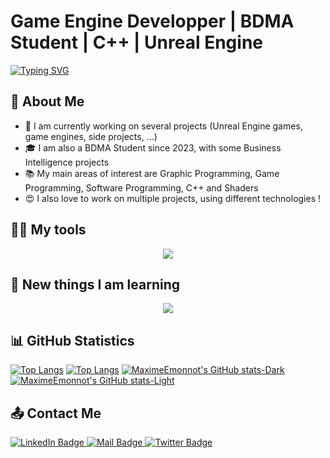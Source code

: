 # Game Engine Developper | BDMA Student | C++ | Unreal Engine  
<a href="https://git.io/typing-svg"><img src="https://readme-typing-svg.herokuapp.com?font=Fira+Code&pause=1000&color=F77809&center=true&random=false&width=435&lines=Hi+there+!+%F0%9F%91%8B;Welcome+to+my+GitHub+profile+!;My+name+is+Maxime+Emonnot;I+am+a+Game+Engine+Developper;I+also+love+to+learn+new+things+!" alt="Typing SVG" /></a>

## 💬 About Me 
- 🔭 I am currently working on several projects (Unreal Engine games, game engines, side projects, ...)
- 🎓 I am also a BDMA Student since 2023, with some Business Intelligence projects
- 📚 My main areas of interest are Graphic Programming, Game Programming, Software Programming, C++ and Shaders
- 😍 I also love to work on multiple projects, using different technologies !

## 👨‍💻 My tools 

<p align="center">
  <a href="https://skillicons.dev">
    <img src="https://skillicons.dev/icons?i=arch,bash,c,cpp,css,discord,git,github,gmail,html,java,js,linux,mysql,neovim,postgres,powershell,r,ts,unreal,vim,visualstudio,vscode,vscodium,windows" />
  </a>
</p>

## 📖 New things I am learning 

<p align="center">
  <a href="https://skillicons.dev">
    <img src="https://skillicons.dev/icons?i=cs,dotnet,go,godot,gtk,kotlin,laravel,lua,mongodb,nestjs,nextjs,nodejs,opencv,php,py,qt,react,ruby,rust,sass,sklearn,svelte,tailwind,vue" />
  </a>
</p>

## 📊 GitHub Statistics
[![Top Langs](https://github-readme-stats.vercel.app/api/top-langs/?username=MaximeEmonnot&theme=dark#gh-dark-mode-only)](https://github.com/anuraghazra/github-readme-stats#gh-dark-mode-only)
[![Top Langs](https://github-readme-stats.vercel.app/api/top-langs/?username=MaximeEmonnot&theme=default#gh-light-mode-only)](https://github.com/anuraghazra/github-readme-stats#gh-light-mode-only)
[![MaximeEmonnot's GitHub stats-Dark](https://github-readme-stats.vercel.app/api?username=MaximeEmonnot&show_icons=true&theme=dark#gh-dark-mode-only)](https://github.com/anuraghazra/github-readme-stats#gh-dark-mode-only)
[![MaximeEmonnot's GitHub stats-Light](https://github-readme-stats.vercel.app/api?username=MaximeEmonnot&show_icons=true&theme=default#gh-light-mode-only)](https://github.com/anuraghazra/github-readme-stats#gh-light-mode-only)

## 📤 Contact Me
<div id="badges">
  <a href="https://www.linkedin.com/in/maxime-emonnot/">
    <img src="https://img.shields.io/badge/LinkedIn-blue?style=for-the-badge&logo=linkedin&logoColor=white" alt="LinkedIn Badge"/>
  </a>
  <a href="mailto:maxime.emonnot41@gmail.com">
    <img src="https://img.shields.io/badge/Gmail-red?style=for-the-badge&logo=gmail&logoColor=white" alt="Mail Badge"/>
  </a>
  <a href="https://discordapp.com/users/627890526472896532">
    <img src="https://img.shields.io/badge/Discord-darkblue?style=for-the-badge&logo=discord&logoColor=white" alt="Twitter Badge"/>
  </a>
</div>

